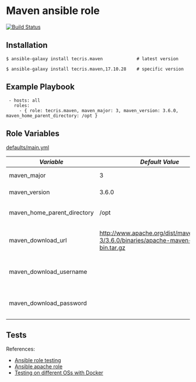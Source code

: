 # Maven ansible role


[![Build Status](https://travis-ci.org/tecris/ansible-maven.svg?branch=master)](https://travis-ci.org/tecris/ansible-maven)



Installation
------------

 `$ ansible-galaxy install tecris.maven             # latest version`
 
 `$ ansible-galaxy install tecris.maven,17.10.28    # specific version`

Example Playbook
----------------
```
 - hosts: all
   roles:
     - { role: tecris.maven, maven_major: 3, maven_version: 3.6.0, maven_home_parent_directory: /opt }
```

Role Variables
--------------

[defaults/main.yml](defaults/main.yml)

|*Variable*  | *Default Value* |*Description* |
| --- | --- | --- |
| maven_major | 3 | MAJOR [version](http://semver.org/) |
| maven_version | 3.6.0 | Version number|
| maven_home_parent_directory | /opt | MAVEN_HOME parent directory|
| maven_download_url |http://www.apache.org/dist/maven/maven-3/3.6.0/binaries/apache-maven-3.6.0-bin.tar.gz| If using mirror/proxy (see ansible [get_url](http://docs.ansible.com/ansible/latest/get_url_module.html)) |
|maven_download_username||see ansible [get_url](http://docs.ansible.com/ansible/latest/get_url_module.html) url_username option|
|maven_download_password||see ansible [get_url](http://docs.ansible.com/ansible/latest/get_url_module.html) url_password option|

Tests
-----
References:
 - [Ansible role testing](http://www.jeffgeerling.com/blog/testing-ansible-roles-travis-ci-github)
 - [Ansible apache role](https://github.com/geerlingguy/ansible-role-apache)
 - [Testing on different OSs with Docker](https://www.jeffgeerling.com/blog/2016/how-i-test-ansible-configuration-on-7-different-oses-docker)
